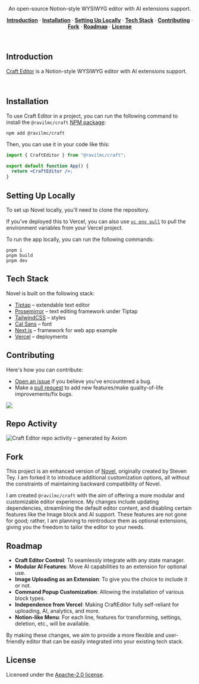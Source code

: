 <!-- <a href="https://novel.sh">
  <img alt="Novel is a Notion-style WYSIWYG editor with AI-powered autocompletions." src="https://novel.sh/opengraph-image.png">
  <h1 align="center">Novel</h1>
</a> -->

<p align="center">
  An open-source Notion-style WYSIWYG editor with AI extensions support.
</p>

<p align="center">
  <a href="#introduction"><strong>Introduction</strong></a> ·
  <a href="#installation"><strong>Installation</strong></a> ·
  <a href="#setting-up-locally"><strong>Setting Up Locally</strong></a> ·
  <a href="#tech-stack"><strong>Tech Stack</strong></a> ·
  <a href="#contributing"><strong>Contributing</strong></a> ·
  <a href="#fork"><strong>Fork</strong></a> ·
  <a href="#roadmap"><strong>Roadmap</strong></a> ·
  <a href="#license"><strong>License</strong></a>
</p>
<br/>

## Introduction

[Craft Editor](https://craft.sova.dev/) is a Notion-style WYSIWYG editor with AI extensions support.

<br />

## Installation

To use Craft Editor in a project, you can run the following command to install the `@ravilmc/craft` [NPM package](https://www.npmjs.com/package/@ravilmc/craft):

```
npm add @ravilmc/craft
```

Then, you can use it in your code like this:

```jsx
import { CraftEditor } from "@ravilmc/craft";

export default function App() {
  return <CraftEditor />;
}
```

## Setting Up Locally

To set up Novel locally, you'll need to clone the repository.

If you've deployed this to Vercel, you can also use [`vc env pull`](https://vercel.com/docs/cli/env#exporting-development-environment-variables) to pull the environment variables from your Vercel project.

To run the app locally, you can run the following commands:

```
pnpm i
pnpm build
pnpm dev
```

## Tech Stack

Novel is built on the following stack:

- [Tiptap](https://tiptap.dev/) – extendable text editor
- [Prosemirror](https://prosemirror.net/) – text editing framework under Tiptap
- [TailwindCSS](https://tailwindcss.com/) – styles
- [Cal Sans](https://github.com/calcom/font) – font
- [Next.js](https://nextjs.org/) – framework for web app example
- [Vercel](https://vercel.com) – deployments

## Contributing

Here's how you can contribute:

- [Open an issue](https://github.com/ravilmc/craft/issues) if you believe you've encountered a bug.
- Make a [pull request](https://github.com/ravilmc/craft/pull) to add new features/make quality-of-life improvements/fix bugs.

<a href="https://github.com/ravilmc/craft/graphs/contributors">
  <img src="https://contrib.rocks/image?repo=ravilmc/craft" />
</a>

## Repo Activity

![Craft Editor repo activity – generated by Axiom](https://repobeats.axiom.co/api/embed/c9165c2011497e5f71de0cc04345bdb4dc479b3d.svg)

## Fork

This project is an enhanced version of [Novel](https://github.com/steven-tey/novel), originally created by Steven Tey. I am forked it to introduce additional customization options, all without the constraints of maintaining backward compatibility of Novel.

I am created `@ravilmc/craft` with the aim of offering a more modular and customizable editor experience. My changes include updating dependencies, streamlining the default editor content, and disabling certain features like the Image block and AI support. These features are not gone for good; rather, I am planning to reintroduce them as optional extensions, giving you the freedom to tailor the editor to your needs.

## Roadmap

- **Craft Editor Control**: To seamlessly integrate with any state manager.
- **Modular AI Features**: Move AI capabilities to an extension for optional use.
- **Image Uploading as an Extension**: To give you the choice to include it or not.
- **Command Popup Customization**: Allowing the installation of various block types.
- **Independence from Vercel**: Making CraftEditor fully self-reliant for uploading, AI, analytics, and more.
- **Notion-like Menu**: For each line, features for transforming, settings, deletion, etc., will be available.

By making these changes, we aim to provide a more flexible and user-friendly editor that can be easily integrated into your existing tech stack.

## License

Licensed under the [Apache-2.0 license](https://github.com/ravilmc/craft/blob/main/LICENSE.md).
